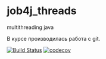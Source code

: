 # job4j_threads
multithreading java

В курсе производилась работа с git.

[![Build Status](https://travis-ci.org/KirillReal/job4j_threads.svg?branch=main)](https://travis-ci.org/KirillReal/job4j_threads)
[![codecov](https://codecov.io/gh/KirillReal/job4j_threads/branch/main/graph/badge.svg?token=UVHWRZJ0KY)](https://codecov.io/gh/KirillReal/job4j_threads)